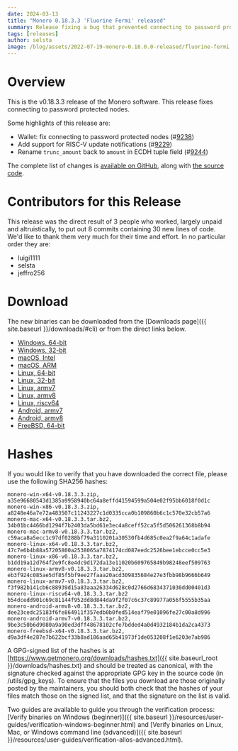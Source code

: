 ```yaml
---
date: 2024-03-13
title: "Monero 0.18.3.3 'Fluorine Fermi' released"
summary: Release fixing a bug that prevented connecting to password protected nodes.
tags: [releases]
author: selsta
image: /blog/assets/2022-07-19-monero-0.18.0.0-released/fluorine-fermi.png
---
```


# Overview

This is the v0.18.3.3 release of the Monero software. This release fixes connecting to password protected nodes.

Some highlights of this release are:

- Wallet: fix connecting to password protected nodes (#[9238](https://github.com/monero-project/monero/pull/9238))
- Add support for RISC-V update notifications (#[9229](https://github.com/monero-project/monero/pull/9229))
- Rename `trunc_amount` back to `amount` in ECDH tuple field (#[9244](https://github.com/monero-project/monero/pull/9244))

The complete list of changes is [available on GitHub](https://github.com/monero-project/monero/compare/v0.18.3.2...v0.18.3.3), along with [the source code](https://github.com/monero-project/monero/tree/v0.18.3.3).

# Contributors for this Release

This release was the direct result of 3 people who worked, largely unpaid and altruistically, to put out 8 commits containing 30 new lines of code. We'd like to thank them very much for their time and effort. In no particular order they are:

- luigi1111
- selsta
- jeffro256

# Download

The new binaries can be downloaded from the [Downloads page]({{ site.baseurl }}/downloads/#cli) or from the direct links below.

- [Windows, 64-bit](https://downloads.getmonero.org/cli/monero-win-x64-v0.18.3.3.zip)
- [Windows, 32-bit](https://downloads.getmonero.org/cli/monero-win-x86-v0.18.3.3.zip)
- [macOS, Intel](https://downloads.getmonero.org/cli/monero-mac-x64-v0.18.3.3.tar.bz2)
- [macOS, ARM](https://downloads.getmonero.org/cli/monero-mac-armv8-v0.18.3.3.tar.bz2)
- [Linux, 64-bit](https://downloads.getmonero.org/cli/monero-linux-x64-v0.18.3.3.tar.bz2)
- [Linux, 32-bit](https://downloads.getmonero.org/cli/monero-linux-x86-v0.18.3.3.tar.bz2)
- [Linux, armv7](https://downloads.getmonero.org/cli/monero-linux-armv7-v0.18.3.3.tar.bz2)
- [Linux, armv8](https://downloads.getmonero.org/cli/monero-linux-armv8-v0.18.3.3.tar.bz2)
- [Linux, riscv64](https://downloads.getmonero.org/cli/monero-linux-riscv64-v0.18.3.3.tar.bz2)
- [Android, armv7](https://downloads.getmonero.org/cli/monero-android-armv7-v0.18.3.3.tar.bz2)
- [Android, armv8](https://downloads.getmonero.org/cli/monero-android-armv8-v0.18.3.3.tar.bz2)
- [FreeBSD, 64-bit](https://downloads.getmonero.org/cli/monero-freebsd-x64-v0.18.3.3.tar.bz2)

# Hashes

If you would like to verify that you have downloaded the correct file, please use the following SHA256 hashes:

```
monero-win-x64-v0.18.3.3.zip, a35e96680543d1385a9958940bc64a8effd41594599a504e02f95bb6018f0d1c
monero-win-x86-v0.18.3.3.zip, a8248e46a7e72a483507c11243227c1d0335cca0b109860b6c1c570e32cb57a6
monero-mac-x64-v0.18.3.3.tar.bz2, 34b01bc4466bd1294f7b2403da5bd61e3ec4a8ceff52ca5f5d506261368b8b94
monero-mac-armv8-v0.18.3.3.tar.bz2, c59aca8a5ecc1c97df0288bf79a3110201a30530fb4d685c0ea2f9a64c1adafe
monero-linux-x64-v0.18.3.3.tar.bz2, 47c7e6b4b88a57205800a2538065a7874174cd087eedc2526bee1ebcce0cc5e3
monero-linux-x86-v0.18.3.3.tar.bz2, b1dd19a12d764f2e9fc8e4dc9d172da13e11020b609765849b98248eef509763
monero-linux-armv8-v0.18.3.3.tar.bz2, eb3f924c085ae5df85f5bf9ee27faaa20acd309835684e27e3fbb98b9666b649
monero-linux-armv7-v0.18.3.3.tar.bz2, f3f982b141cb6c88939d15a83aaa26334d628c0d2766d6834371030dd00401d3
monero-linux-riscv64-v0.18.3.3.tar.bz2 b54dcedd901c69c81144f952dd8d844da9f2f07c6c37c89977a056f5555b35aa
monero-android-armv8-v0.18.3.3.tar.bz2, dee23cedc25183f6fe864911f357edb0b0fed514eaf79e01096fe27c00a8d996
monero-android-armv7-v0.18.3.3.tar.bz2, 9be3c50b6d9080a9a90ed3dff48678102cfe7bdded4a0d4932184b1da2ca4373
monero-freebsd-x64-v0.18.3.3.tar.bz2, d9a3df4e287e7b622bcf33b8ad186aad65b41973f1de053208f1e6203e7ab986
```

A GPG-signed list of the hashes is at [https://www.getmonero.org/downloads/hashes.txt]({{ site.baseurl_root }}/downloads/hashes.txt) and should be treated as canonical, with the signature checked against the appropriate GPG key in the source code (in /utils/gpg_keys). To ensure that the files you download are those originally posted by the maintainers, you should both check that the hashes of your files match those on the signed list, and that the signature on the list is valid.

Two guides are available to guide you through the verification process: [Verify binaries on Windows (beginner)]({{ site.baseurl }}/resources/user-guides/verification-windows-beginner.html) and [Verify binaries on Linux, Mac, or Windows command line (advanced)]({{ site.baseurl }}/resources/user-guides/verification-allos-advanced.html).
